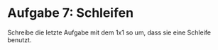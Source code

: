# Aufgabe 7: Schleifen 

Schreibe die letzte Aufgabe mit dem 1x1 so um, dass sie eine Schleife benutzt.
